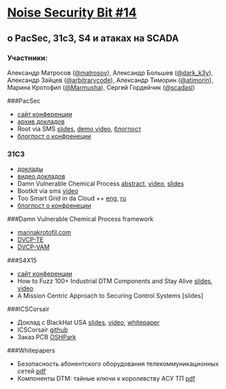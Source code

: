 [Noise Security Bit #14](http://noisebit.podster.fm/14)
=====
## o PacSec, 31c3, S4 и атаках на SCADA


### Участники:
Александр Матросов ([@matrosov](https://twitter.com/matrosov)),
Александр Большев ([@dark_k3y](https://twitter.com/dark_k3y)), 
Александр Зайцев ([@arbitrarycode](https://twitter.com/arbitrarycode)), 
Александр Тиморин ([@atimorin](https://twitter.com/atimorin)),
Марина Кротофил ([@Marmusha](https://twitter.com/Marmusha)),
Сергей Гордейчик ([@scadasl](https://twitter.com/scadasl))

###PacSec 
- [сайт конференции](https://pacsec.jp)
- [архив докладов](https://pacsec.jp/pastevents.html)
- Root via SMS [slides](https://pacsec.jp/psj14/PSJ2014_Sergei-Alex_SCADASL%20-%20root%20via%20sms%20last.pdf), [demo video](http://scadastrangelove.blogspot.ru/2014/11/bootkit-via-sms.html), [блогпост](http://habrahabr.ru/company/pt/blog/243697/)
- [блогпост о конфренеции](http://habrahabr.ru/company/pt/blog/243627/)

### 31C3 
- [доклады](http://events.ccc.de/congress/2014/Fahrplan/schedule.html)
- [видео докладов](http://media.ccc.de/browse/congress/2014/)
- Damn Vulnerable Chemical Process [abstract](http://events.ccc.de/congress/2014/Fahrplan/events/6463.html),  [video](http://media.ccc.de/browse/congress/2014/31c3_-_6463_-_en_-_saal_6_-_201412291245_-_damn_vulnerable_chemical_process_-_marmusha.html#video), [slides](http://events.ccc.de/congress/2014/Fahrplan/system/attachments/2560/original/31CC_2014_Krotofil.pdf)
- Bootkit via sms [video](https://www.youtube.com/watch?v=jmY9VRq5e1Y&t=5420)
- Too Smart Grid in da Cloud ++ [eng](http://scadastrangelove.blogspot.ru/2014/12/31c3-too-smart-grid-in-da-cloud.html), [ru](http://habrahabr.ru/company/pt/blog/228595/)
- [блогпост о конфренеции](http://habrahabr.ru/company/pt/blog/247129/)

###Damn Vulnerable Chemical Process framework
 - [marinakrotofil.com](http://www.marinakrotofil.com)
 - [DVCP-TE](http://github.com/satejnik/DVCP-TE)
 - [DVCP-VAM](http://github.com/satejnik/DVCP-VAM)

###S4X15
- [сайт конференции](http://www.cvent.com/events/s4x15-week/custom-17-6527b763e4b94569a3612510327b7278.aspx)
- How to Fuzz 100+ Industrial DTM Components and Stay Alive [slides](http://www.slideshare.net/dark_k3y/presentation-s4x15), [video](http://www.digitalbond.com/blog/2015/02/04/s4x15-video-efficiently-testing-large-numbers-of-hart-dtms/)
- A Mission Centric Approach to Securing Control Systems [slides]

###ICSCorsair
- Доклад с BlackHat USA [slides](http://www.slideshare.net/dark_k3y/icscorsair-how-i-will-pwn-your-erp-through-420-ma-current-loop), [video](http://www.youtube.com/watch?v=ETol2fme_Ek), [whitepaper](https://www.blackhat.com/docs/us-14/materials/us-14-Bolshev-ICSCorsair-How-I-Will-PWN-Your-ERP-Through-4-20mA-Current-Loop-WP.pdf)
- ICSCorsair [github](http://github.com/Darkkey/ICSCorsair)
- Заказ PCB [OSHPark](https://oshpark.com/shared_projects/zaJH0xKQ)

###Whitepapers
- Безопасность абонентского оборудования телекоммуникационных сетей [pdf](http://www.dsec.ru/upload/medialibrary/589/589327eb24133e5c615fa11950340e05.pdf)
- Компоненты DTM: тайные ключи к королевству АСУ ТП [pdf](http://www.dsec.ru/upload/medialibrary/709/709c1893562b458a80df25e7bb36dd1f.pdf)
